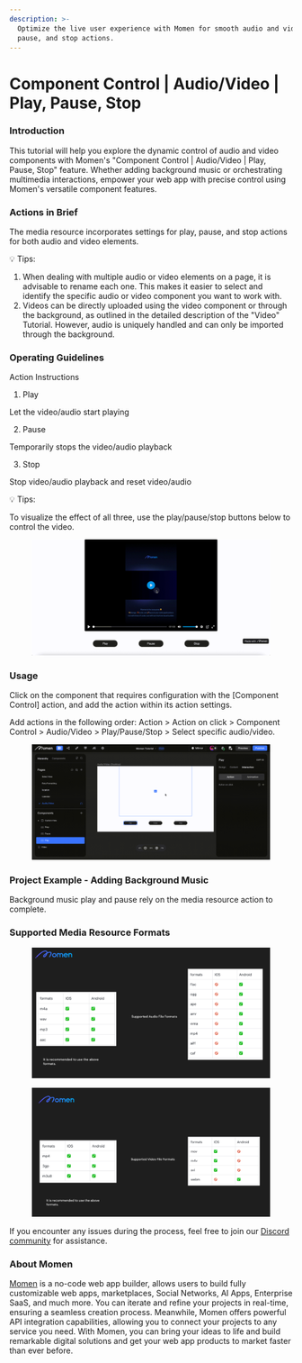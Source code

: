 ```yaml
---
description: >-
  Optimize the live user experience with Momen for smooth audio and video play,
  pause, and stop actions.
---
```


# Component Control | Audio/Video | Play, Pause, Stop

### **Introduction**

This tutorial will help you explore the dynamic control of audio and video components with Momen's "Component Control | Audio/Video | Play, Pause, Stop" feature. Whether adding background music or orchestrating multimedia interactions, empower your web app with precise control using Momen's versatile component features.

### **Actions in Brief**

The media resource incorporates settings for play, pause, and stop actions for both audio and video elements.

💡 Tips:

1. When dealing with multiple audio or video elements on a page, it is advisable to rename each one. This makes it easier to select and identify the specific audio or video component you want to work with.
2. Videos can be directly uploaded using the video component or through the background, as outlined in the detailed description of the "Video" Tutorial. However, audio is uniquely handled and can only be imported through the background.

### Operating Guidelines

Action Instructions

1. Play

Let the video/audio start playing

2. Pause

Temporarily stops the video/audio playback

3. Stop

Stop video/audio playback and reset video/audio

💡 Tips:

To visualize the effect of all three, use the play/pause/stop buttons below to control the video.

<figure><img src="../../../../../.gitbook/assets/0 (3).gif" alt="Displays the functions of the three buttons."><figcaption></figcaption></figure>

### **Usage**

Click on the component that requires configuration with the \[Component Control] action, and add the action within its action settings.

Add actions in the following order: Action > Action on click > Component Control > Audio/Video > Play/Pause/Stop > Select specific audio/video.

<figure><img src="../../../../../.gitbook/assets/1 (1).gif" alt="Process for setting up play, pause and stop for video/audio."><figcaption></figcaption></figure>

### **Project Example - Adding Background Music**

Background music play and pause rely on the media resource action to complete.

### **Supported Media Resource Formats**

<figure><img src="../../../../../.gitbook/assets/2 (25).png" alt="Supported Media Resource Formats."><figcaption></figcaption></figure>

<figure><img src="../../../../../.gitbook/assets/3 (17).png" alt="Supported Media Resource Formats."><figcaption></figcaption></figure>

If you encounter any issues during the process, feel free to join our [Discord community](https://discord.com/invite/UCyhySSXfz) for assistance.​​​

### **About Momen​​​​​**

[Momen](https://momen.app/?channel=blog-about) is a no-code web app builder, allows users to build fully customizable web apps, marketplaces, Social Networks, AI Apps, Enterprise SaaS, and much more. You can iterate and refine your projects in real-time, ensuring a seamless creation process. Meanwhile, Momen offers powerful API integration capabilities, allowing you to connect your projects to any service you need. With Momen, you can bring your ideas to life and build remarkable digital solutions and get your web app products to market faster than ever before.​​
